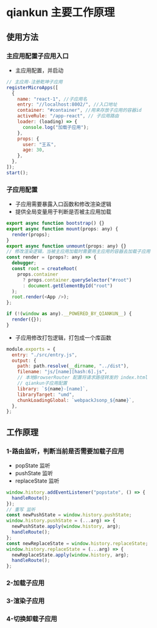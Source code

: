 # qiankun 主要工作原理

## 使用方法

### 主应用配置子应用入口

- 主应用配置，并启动

```js
// 主应用-注册乾坤子应用
registerMicroApps([
  {
    name: "react-1", //子应用名
    entry: "//localhost:8002/", //入口地址
    container: "#container", //用来存放子应用的容器id
    activeRule: "/app-react", // 子应用路由
    loader: (loading) => {
      console.log("加载子应用");
    },
    props: {
      user: "王五",
      age: 30,
    },
  },
]);
start();
```

### 子应用配置

- 子应用需要暴露入口函数和修改渲染逻辑
- 提供全局变量用于判断是否被主应用加载

```js
export async function bootstrap() {}
export async function mount(props: any) {
  render(props);
}
export async function unmount(props: any) {}
// 修改渲染逻辑，当被主应用加载时需要用主应用的容器去加载子应用
const render = (props?: any) => {
  debugger;
  const root = createRoot(
    props.container
      ? props.container.querySelector("#root")
      : document.getElementById("root")
  );
  root.render(<App />);
};

if (!(window as any).__POWERED_BY_QIANKUN__) {
  render({});
}
```

- 子应用修改打包逻辑，打包成一个库函数

```js
module.exports = {
  entry: "./src/entry.js",
  output: {
    path: path.resolve(__dirname, "../dist"),
    filename: "js/[name][hash:6].js",
    // 本地BrowserRouter 配置将请求路径转发的 index.html
    // qiankun子应用配置
    library: `${name}-[name]`,
    libraryTarget: "umd",
    chunkLoadingGlobal: `webpackJsonp_${name}`,
  },
};
```

## 工作原理

### 1-路由监听，判断当前是否需要加载子应用

- popState 监听
- pushState 监听
- replaceState 监听

```js
window.history.addEventListener("popstate", () => {
  handleRoute();
});
// 重写 监听
const newPushState = window.history.pushState;
window.history.pushState = (...arg) => {
  newPushState.apply(window.history, arg);
  handleRoute();
};
const newReplaceState = window.history.replaceState;
window.history.replaceState = (...arg) => {
  newReplaceState.apply(window.history, arg);
  handleRoute();
};
```

### 2-加载子应用

### 3-渲染子应用

### 4-切换卸载子应用

